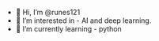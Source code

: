 - 👋 Hi, I’m @runes121
- 👀 I’m interested in - AI and deep learning.
- 🌱 I’m currently learning - python

<!---
runes121/runes121 is a ✨ special ✨ repository because its `README.md` (this file) appears on your GitHub profile.
You can click the Preview link to take a look at your changes.
--->
